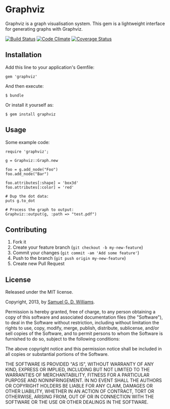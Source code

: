 # Graphviz

Graphviz is a graph visualisation system. This gem is a lightweight interface for generating graphs with Graphviz.

[![Build Status](https://travis-ci.org/ioquatix/graphviz.svg)](https://travis-ci.org/ioquatix/graphviz)
[![Code Climate](https://codeclimate.com/github/ioquatix/graphviz.svg)](https://codeclimate.com/github/ioquatix/graphviz)
[![Coverage Status](https://coveralls.io/repos/ioquatix/graphviz/badge.svg)](https://coveralls.io/r/ioquatix/graphviz)

## Installation

Add this line to your application's Gemfile:

	gem 'graphviz'

And then execute:

	$ bundle

Or install it yourself as:

	$ gem install graphviz

## Usage

Some example code:

	require 'graphviz';

	g = Graphviz::Graph.new

	foo = g.add_node("Foo")
	foo.add_node("Bar")

	foo.attributes[:shape] = 'box3d'
	foo.attributes[:color] = 'red'

	# Dup the dot data:
	puts g.to_dot

	# Process the graph to output:
	Graphviz::output(g, :path => "test.pdf")

## Contributing

1. Fork it
2. Create your feature branch (`git checkout -b my-new-feature`)
3. Commit your changes (`git commit -am 'Add some feature'`)
4. Push to the branch (`git push origin my-new-feature`)
5. Create new Pull Request

## License

Released under the MIT license.

Copyright, 2013, by [Samuel G. D. Williams](http://www.codeotaku.com/samuel-williams).

Permission is hereby granted, free of charge, to any person obtaining a copy
of this software and associated documentation files (the "Software"), to deal
in the Software without restriction, including without limitation the rights
to use, copy, modify, merge, publish, distribute, sublicense, and/or sell
copies of the Software, and to permit persons to whom the Software is
furnished to do so, subject to the following conditions:

The above copyright notice and this permission notice shall be included in
all copies or substantial portions of the Software.

THE SOFTWARE IS PROVIDED "AS IS", WITHOUT WARRANTY OF ANY KIND, EXPRESS OR
IMPLIED, INCLUDING BUT NOT LIMITED TO THE WARRANTIES OF MERCHANTABILITY,
FITNESS FOR A PARTICULAR PURPOSE AND NONINFRINGEMENT. IN NO EVENT SHALL THE
AUTHORS OR COPYRIGHT HOLDERS BE LIABLE FOR ANY CLAIM, DAMAGES OR OTHER
LIABILITY, WHETHER IN AN ACTION OF CONTRACT, TORT OR OTHERWISE, ARISING FROM,
OUT OF OR IN CONNECTION WITH THE SOFTWARE OR THE USE OR OTHER DEALINGS IN
THE SOFTWARE.
